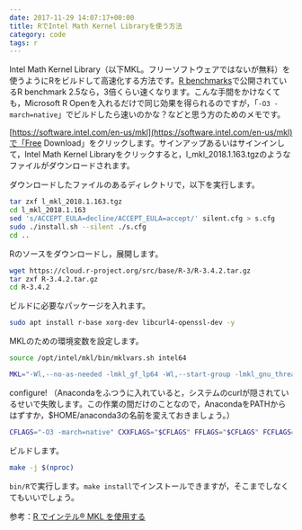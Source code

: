```yaml
---
date: 2017-11-29 14:07:17+00:00
title: RでIntel Math Kernel Libraryを使う方法
category: code
tags: r
---
```


Intel Math Kernel Library（以下MKL。フリーソフトウェアではないが無料）を使うようにRをビルドして高速化する方法です。[R benchmarks](http://r.research.att.com/benchmarks/)で公開されているR benchmark 2.5なら，3倍くらい速くなります。こんな手間をかけなくても，Microsoft R Openを入れるだけで同じ効果を得られるのですが，「`-O3 -march=native`」でビルドしたら速いのかな？などと思う方のためのメモです。

[https://software.intel.com/en-us/mkl](https://software.intel.com/en-us/mkl)で「Free Download」をクリックします。サインアップあるいはサインインして，Intel Math Kernel Libraryをクリックすると，l_mkl_2018.1.163.tgzのようなファイルがダウンロードされます。

ダウンロードしたファイルのあるディレクトリで，以下を実行します。

```bash
tar zxf l_mkl_2018.1.163.tgz
cd l_mkl_2018.1.163
sed 's/ACCEPT_EULA=decline/ACCEPT_EULA=accept/' silent.cfg > s.cfg
sudo ./install.sh --silent ./s.cfg
cd ..
```    

Rのソースをダウンロードし，展開します。

```bash
wget https://cloud.r-project.org/src/base/R-3/R-3.4.2.tar.gz
tar zxf R-3.4.2.tar.gz
cd R-3.4.2
```

ビルドに必要なパッケージを入れます。

```bash
sudo apt install r-base xorg-dev libcurl4-openssl-dev -y
```    

MKLのための環境変数を設定します。

```bash
source /opt/intel/mkl/bin/mklvars.sh intel64

MKL="-Wl,--no-as-needed -lmkl_gf_lp64 -Wl,--start-group -lmkl_gnu_thread  -lmkl_core  -Wl,--end-group -fopenmp  -ldl -lpthread -lm"
````    

configure! （Anacondaをふつうに入れていると，システムのcurlが隠されているせいで失敗します。この作業の間だけのことなので，AnacondaをPATHからはずすか，$HOME/anaconda3の名前を変えておきましょう。）

```bash
CFLAGS="-O3 -march=native" CXXFLAGS="$CFLAGS" FFLAGS="$CFLAGS" FCFLAGS="$CFLAGS" ./configure --with-blas="$MKL" --with-lapack
```    

ビルドします。

```bash
make -j $(nproc)
```    

`bin/R`で実行します。`make install`でインストールできますが，そこまでしなくてもいいでしょう。

参考：[R でインテル® MKL を使用する](https://www.isus.jp/products/mkl/using-mkl-with-r/)
